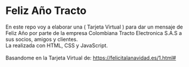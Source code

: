 # Feliz Año Tracto
En este repo voy a elaborar una ( Tarjeta Virtual ) para dar un mensaje de Feliz Año por parte de la empresa Colombiana Tracto Electronica S.A.S a sus socios, amigos y clientes. <br> 
La realizada con HTML, CSS y JavaScript. <br><br>
Basandome en la Tarjeta Virtual de: https://felicitalanavidad.es/1.html#

